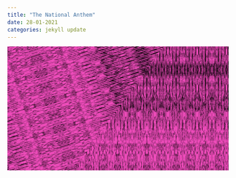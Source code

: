 ```yaml
---
title: "The National Anthem"
date: 28-01-2021
categories: jekyll update
---
```


[![The-National-Anthem](/img/hey.png)](https://www.youtube.com/embed/hTzRliW3iFs?controls=0)

